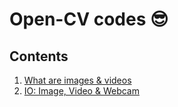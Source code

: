 # Open-CV codes 😎

## Contents

1. [What are images & videos](./01-what-are-images-and-videos/)
2. [IO: Image, Video & Webcam](./02-io-image-video-webcam/)
